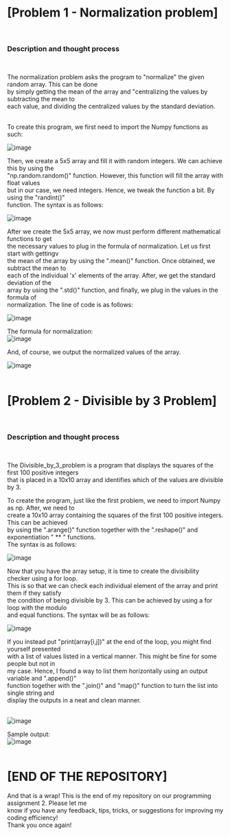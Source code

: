 # [Problem 1 - Normalization problem] <br><br>

<h3>Description and thought process</h3><br>

The normalization problem asks the program to "normalize" the given random array. This can be done <br>
by simply getting the mean of the array and "centralizing the values by subtracting the mean to <br>
each value, and dividing the centralized values by the standard deviation. <br><br> 

To create this program, we first need to import the Numpy functions as such: <br>

![image](https://github.com/user-attachments/assets/537bccca-36a0-4bfd-ba44-c59633a295fc) <br>

Then, we create a 5x5 array and fill it with random integers. We can achieve this by using the <br>
"np.random.random()" function. However, this function will fill the array with float values <br>
but in our case, we need integers. Hence, we tweak the function a bit. By using the "randint()" <br>
function. The syntax is as follows: <br>

![image](https://github.com/user-attachments/assets/f8fe497f-38a5-48e8-a668-8892a65831f6) <br>

After we create the 5x5 array, we now must perform different mathematical functions to get <br>
the necessary values to plug in the formula of normalization. Let us first start with gettingv<br>
the mean of the array by using the ".mean()" function. Once obtained, we subtract the mean to <br>
each of the individual 'x' elements of the array. After, we get the standard deviation of the <br>
array by using the ".std()" function, and finally, we plug in the values in the formula of <br>
normalization. The line of code is as follows: <br>

![image](https://github.com/user-attachments/assets/750b177c-eaac-4f81-9ff7-f378e952d6ab) <br>

The formula for normalization: <br>
![image](https://github.com/user-attachments/assets/d0b33d15-05f3-476a-a18a-a6440fe7fcf2) <br>

And, of course, we output the normalized values of the array. <br>

![image](https://github.com/user-attachments/assets/592321e4-27a6-447e-828a-936d4180cc8b) <br><br>


# [Problem 2 - Divisible by 3 Problem] <br><br>
<h3>Description and thought process</h3><br>

The Divisible_by_3_problem is a program that displays the squares of the first 100 positive integers <br>
that is placed in a 10x10 array and identifies which of the values are divisible by 3. <br>

To create the program, just like the first problem, we need to import Numpy as np. After, we need to <br>
create a 10x10 array containing the squares of the first 100 positive integers. This can be achieved <br>
by using the ".arange()" function together with the ".reshape()" and exponentiation " ** " functions. <br>
The syntax is as follows: <br>

![image](https://github.com/user-attachments/assets/3e2fad47-91ee-4592-8934-b8dabdad0ccc) <br>

Now that you have the array setup, it is time to create the divisibility checker using a for loop. <br>
This is so that we can check each individual element of the array and print them if they satisfy <br>
the condition of being divisible by 3. This can be achieved by using a for loop with the modulo  <br>
and equal functions. The syntax will be as follows: <br>

![image](https://github.com/user-attachments/assets/d104a3a1-e728-4725-9cc0-2cb68b65dd17) <br>

If you instead put "print(array[i,j])" at the end of the loop, you might find yourself presented <br>
with a list of values listed in a vertical manner. This might be fine for some people but not in <br>
my case. Hence, I found a way to list them horizontally using an output variable and ".append()" <br>
function together with the ".join()" and "map()" function to turn the list into single string and <br>
display the outputs in a neat and clean manner. <br><br>

![image](https://github.com/user-attachments/assets/6759d651-15ed-4e91-9d06-5dd649aa03a4) <br>

Sample output: <br>
![image](https://github.com/user-attachments/assets/b3dabfa7-0be6-4c27-b90b-6fded4d23709) <br><br>

# [END OF THE REPOSITORY] <br>

And that is a wrap! This is the end of my repository on our programming assignment 2. Please let me <br>
know if you have any feedback, tips, tricks, or suggestions for improving my coding efficiency! <br>
Thank you once again!



